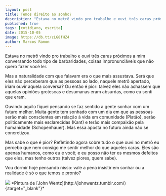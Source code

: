 ```yaml
---
layout: post
title: Temos direito ao sonho?
description: "Estava no metrô vindo pro trabalho e ouvi três caras próximos a mim conversando todo tipo de barbaridades, coisas impronunciáveis que não quero fazer você ler."
published: true
tags: [cotidiano, escrita]
date: 2015-10-05
image: https://db.tt/zLG8fHZ4
author: Marcos Ramon
---
```


Estava no metrô vindo pro trabalho e ouvi três caras próximos a mim conversando todo tipo de barbaridades, coisas impronunciáveis que não quero fazer você ler.

Mas a naturalidade com que falavam era o que mais assustava. Será que eles não perceberam que as pessoas ao lado, naquele metrô apertado, iriam ouvir aquela conversa? Ou então é pior: talvez eles não achassem que aquelas opiniões grotescas e desumanas eram absurdas, como eu senti que eram.

Ouvindo aquilo fiquei pensando se faz sentido a gente sonhar com um futuro melhor. Muita gente tem sonhado com um dia em que as pessoas serão mais conscientes em relação à vida em comunidade (Platão), serão politicamente mais esclarecidas (Kant) e terão mais compaixão pela humanidade (Schopenhauer). Mas essa aposta no futuro ainda não se concretizou.

Mas sabe o que é pior? Refletindo agora sobre tudo o que ouvi no metrô eu percebo que nem consigo me sentir melhor do que aqueles caras. Eles são apenas humanos, como eu e você; e eu posso não ter os mesmos defeitos que eles, mas tenho outros (talvez piores, quem sabe).

Vou dormir hoje pensando nisso: vale a pena insistir em sonhar ou a realidade é só o que temos e pronto?

<img src="https://db.tt/zLG8fHZ4">
*Pintura de [John Wentz](http://johnwentz.tumblr.com/){:target="_blank"}*
